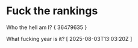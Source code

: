 # Fuck the rankings

Who the hell am I?
{ 36479635 }

What fucking year is it?
[ 2025-08-03T13:03:20Z ]

